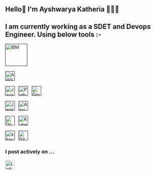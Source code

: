 ## Hello👋 I'm Ayshwarya Katheria 👨🏻‍💻
## I am currently working as a SDET and Devops Engineer. Using below tools :-
<a href="" target="_blank" title="IBM" rel="noreferrer"><img src="https://www.vectorlogo.zone/logos/ibm/ibm-icon.svg" alt="IBM" width="70" height="70"/></a>&nbsp;&nbsp;

<!-- Cloud Technologies -->
<a href="" target="_blank" title="AWS" rel="noreferrer"><img src="https://www.vectorlogo.zone/logos/amazon_aws/amazon_aws-icon.svg" alt="AWS" width="30" height="30"/></a>&nbsp;&nbsp;

<!-- Programming Languages -->
<a href="" target="_blank" title="Java" rel="noreferrer"><img src="https://www.vectorlogo.zone/logos/java/java-icon.svg" alt="Java" width="30" height="30"/></a>&nbsp;&nbsp;
<a href="" target="_blank" title="Python" rel="noreferrer"><img src="https://www.vectorlogo.zone/logos/python/python-icon.svg" alt="Python" width="30" height="30"/></a>&nbsp;&nbsp;
<a href="" target="_blank" title="Groovy" rel="noreferrer"><img src="https://www.vectorlogo.zone/logos/groovy-lang/groovy-lang-icon.svg" alt="Groovy" width="30" height="30"/></a>&nbsp;&nbsp;



<!-- CI/CD and Configuration Management -->
<a href="" target="_blank" title="Jenkins" rel="noreferrer"><img src="https://www.vectorlogo.zone/logos/jenkins/jenkins-icon.svg" alt="Jenkins" width="30" height="30"/></a>&nbsp;&nbsp;
<a href="" target="_blank" title="Ansible" rel="noreferrer"><img src="https://www.vectorlogo.zone/logos/ansible/ansible-icon.svg" alt="Ansible" width="30" height="30"/></a>&nbsp;&nbsp;

<!-- Containerization and Orchestration -->
<a href="" target="_blank" title="Docker" rel="noreferrer"><img src="https://www.vectorlogo.zone/logos/docker/docker-icon.svg" alt="Docker" width="30" height="30"/></a>&nbsp;&nbsp;
<a href="" target="_blank" title="Kubernetes" rel="noreferrer"><img src="https://www.vectorlogo.zone/logos/kubernetes/kubernetes-icon.svg" alt="Kubernetes" width="30" height="30"/></a>&nbsp;&nbsp;

<a href="" target="_blank" title="Jira" rel="noreferrer"><img src="https://www.vectorlogo.zone/logos/atlassian_jira/atlassian_jira-icon.svg" alt="atlassian_jira" width="30" height="30"/></a>&nbsp;&nbsp;
<a href="" target="_blank" title="Git" rel="noreferrer"><img src="https://www.vectorlogo.zone/logos/git-scm/git-scm-icon.svg" alt="Git" width="30" height="30"/></a>&nbsp;&nbsp;


### I post actively on ...

<a href="https://www.linkedin.com/in/ayshwarya-katheria-348a26144/" title="Ayshwarya-Katheria-SDET" target="_blank" rel="noreferrer"><img src="https://www.vectorlogo.zone/logos/linkedin/linkedin-tile.svg" alt="LinkedIn" width="30" height="30"/></a>&nbsp;&nbsp;

